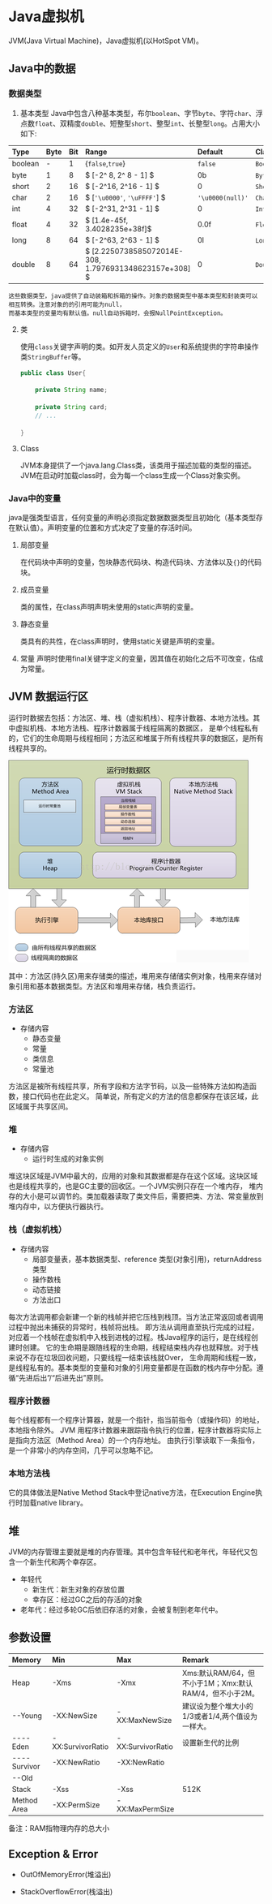 # Java虚拟机
JVM(Java Virtual Machine)，Java虚拟机(以HotSpot VM)。

## Java中的数据

### 数据类型

1. 基本类型
Java中包含八种基本类型，布尔`boolean`、字节`byte`、字符`char`、浮点数`float`、双精度`double`、短整型`short`、整型`int`、长整型`long`。占用大小如下:
   
  |Type       | Byte|Bit  | Range                         | Default        | Class 
  |:----------|:----|:----|:------------------------------|:---------------|:------
  | boolean   | -   | 1   | {`false`,`true`}              | `false`        | `Boolean`
  | byte      | 1   | 8   | $ \[-2^ 8, 2^ 8 - 1] $        | 0b             | `Byte`
  | short     | 2   | 16  | $ \[-2^16, 2^16 - 1] $        | 0              | `Short`
  | char      | 2   | 16  | $ \[`'\u0000'`, `'\uFFFF'`] $ |`'\u0000(null)'`| `Character`
  | int       | 4   | 32  | $ \[-2^31, 2^31 - 1] $        | 0              | `Integer`
  | float     | 4   | 32  | $ \[1.4e-45f, 3.4028235e+38f]$| 0.0f           | `Float`
  | long      | 8   | 64  | $ \[-2^63, 2^63 - 1] $        | 0l             | `Long`
  | double    | 8   | 64  | $ \[2.2250738585072014E-308, 1.7976931348623157e+308] $| 0 | `Double`

    这些数据类型，java提供了自动装箱和拆箱的操作。对象的数据类型中基本类型和封装类可以相互转换。注意对象的的引用可能为null，
    而基本类型的变量均有默认值。null自动拆箱时，会报NullPointException。

2. 类

    使用`class`关键字声明的类。如开发人员定义的`User`和系统提供的字符串操作类`StringBuffer`等。
    ```java
    public class User{
        
        private String name;
        
        private String card;
        // ...
        
    }
    ```
3. Class

    JVM本身提供了一个java.lang.Class类，该类用于描述加载的类型的描述。JVM在启动时加载class时，会为每一个class生成一个Class对象实例。

### Java中的变量
java是强类型语言，任何变量的声明必须指定数据数据类型且初始化（基本类型存在默认值）。声明变量的位置和方式决定了变量的存活时间。

1. 局部变量

    在代码块中声明的变量，包块静态代码块、构造代码块、方法体以及`{}`的代码块。

2. 成员变量

    类的属性，在class声明声明未使用的static声明的变量。

3. 静态变量

    类具有的共性，在class声明时，使用static关键是声明的变量。

4. 常量
声明时使用final关键字定义的变量，因其值在初始化之后不可改变，估成为常量。

## JVM 数据运行区
运行时数据去包括：方法区、堆、栈（虚拟机栈）、程序计数器、本地方法栈。其中虚拟机栈、本地方法栈、程序计数器属于线程隔离的数据区，
是单个线程私有的，它们的生命周期与线程相同；方法区和堆属于所有线程共享的数据区，是所有线程共享的。

![JVM](../image/jvm.png)


其中：方法区(持久区)用来存储类的描述，堆用来存储储实例对象，栈用来存储对象引用和基本数据类型。方法区和堆用来存储，栈负责运行。
### 方法区
  - 存储内容
    - 静态变量
    - 常量
    - 类信息
    - 常量池
  
方法区是被所有线程共享，所有字段和方法字节码，以及一些特殊方法如构造函数，接口代码也在此定义。
简单说，所有定义的方法的信息都保存在该区域，此区域属于共享区间。

### 堆
  - 存储内容
    - 运行时生成的对象实例
  
堆这块区域是JVM中最大的，应用的对象和其数据都是存在这个区域。这块区域也是线程共享的，也是GC主要的回收区。一个JVM实例只存在一个堆内存，
堆内存的大小是可以调节的。类加载器读取了类文件后，需要把类、方法、常变量放到堆内存中，以方便执行器执行。

### 栈（虚拟机栈）

- 存储内容
  - 局部变量表，基本数据类型、reference 类型(对象引用)，returnAddress类型
  - 操作数栈
  - 动态链接
  - 方法出口
  
每次方法调用都会新建一个新的栈帧并把它压栈到栈顶。当方法正常返回或者调用过程中抛出未捕获的异常时，栈帧将出栈。
即方法从调用直至执行完成的过程，对应着一个栈帧在虚拟机中入栈到进栈的过程。栈Java程序的运行，是在线程创建时创建。
它的生命期是跟随线程的生命期，线程结束栈内存也就释放。对于栈来说不存在垃圾回收问题，只要线程一结束该栈就Over，
生命周期和线程一致，是线程私有的。基本类型的变量和对象的引用变量都是在函数的栈内存中分配。遵循“先进后出”/“后进先出”原则。

### 程序计数器

每个线程都有一个程序计算器，就是一个指针，指当前指令（或操作码）的地址，本地指令除外。
JVM 用程序计数器来跟踪指令执行的位置，程序计数器将实际上是指向方法区（Method Area）的一个内存地址。
由执行引擎读取下一条指令，是一个非常小的内存空间，几乎可以忽略不记。

### 本地方法栈

它的具体做法是Native Method Stack中登记native方法，在Execution Engine执行时加载native library。


## 堆
JVM的内存管理主要就是堆的内存管理。其中包含年轻代和老年代，年轻代又包含一个新生代和两个幸存区。
  - 年轻代
    - 新生代：新生对象的存放位置
    - 幸存区：经过GC之后的存活的对象
  - 老年代：经过多轮GC后依旧存活的对象，会被复制到老年代中。


## 参数设置

|Memory       |Min            |Max            |Remark    
|:------------|:----------------|:----------------|:------
|Heap         |-Xms             |-Xmx             |Xms:默认RAM/64，但不小于1M；Xmx:默认RAM/4，但不小于2M。      
|--Young      |-XX:NewSize      |-XX:MaxNewSize   |建议设为整个堆大小的1/3或者1/4,两个值设为一样大。     
|----Eden     |-XX:SurvivorRatio|-XX:SurvivorRatio|设置新生代的比例
|----Survivor |-XX:NewRatio     |-XX:NewRatio     |      
|--Old        |                 |                 |      
|Stack        |-Xss             |-Xss             |512K
|Method Area  |-XX:PermSize     |-XX:MaxPermSize  |

备注：RAM指物理内存的总大小

## Exception & Error

- OutOfMemoryError(堆溢出)

- StackOverflowError(栈溢出)